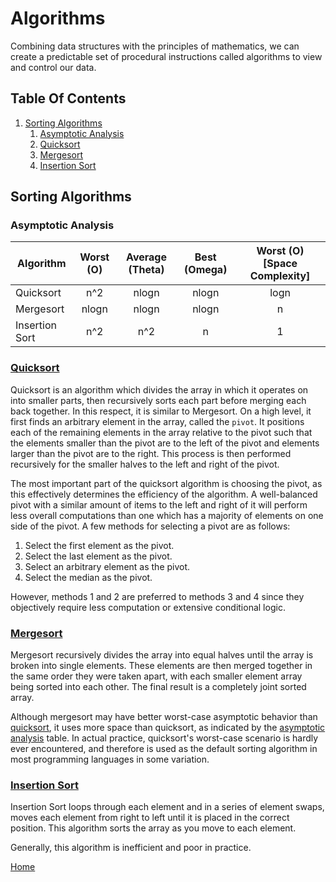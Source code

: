 # Algorithms

Combining data structures with the principles of mathematics, we can create a predictable set of procedural instructions called algorithms to view and control our data.

## Table Of Contents

1. [Sorting Algorithms](#sorting-algorithms)
   1. [Asymptotic Analysis](#asymptotic-analysis)
   2. [Quicksort](#quicksort)
   3. [Mergesort](#mergesort)
   4. [Insertion Sort](#insertion-sort)

## Sorting Algorithms

### Asymptotic Analysis

| Algorithm      | Worst (O) | Average (Theta) | Best (Omega) | Worst (O) [Space Complexity] |
| -------------- | :-------: | :-------------: | :----------: | :--------------------------: |
| Quicksort      |    n^2    |      nlogn      |    nlogn     |             logn             |
| Mergesort      |   nlogn   |      nlogn      |    nlogn     |              n               |
| Insertion Sort |    n^2    |       n^2       |      n       |              1               |

### [Quicksort](../examples/sorting/quicksort.ts)

Quicksort is an algorithm which divides the array in which it operates on into smaller parts, then recursively sorts each part before merging each back together. In this respect, it is similar to Mergesort. On a high level, it first finds an arbitrary element in the array, called the `pivot`. It positions each of the remaining elements in the array relative to the pivot such that the elements smaller than the pivot are to the left of the pivot and elements larger than the pivot are to the right. This process is then performed recursively for the smaller halves to the left and right of the pivot.

The most important part of the quicksort algorithm is choosing the pivot, as this effectively determines the efficiency of the algorithm. A well-balanced pivot with a similar amount of items to the left and right of it will perform less overall computations than one which has a majority of elements on one side of the pivot. A few methods for selecting a pivot are as follows:

1. Select the first element as the pivot.
2. Select the last element as the pivot.
3. Select an arbitrary element as the pivot.
4. Select the median as the pivot.

However, methods 1 and 2 are preferred to methods 3 and 4 since they objectively require less computation or extensive conditional logic.

### [Mergesort](../examples/sorting/mergesort.ts)

Mergesort recursively divides the array into equal halves until the array is broken into single elements. These elements are then merged together in the same order they were taken apart, with each smaller element array being sorted into each other. The final result is a completely joint sorted array.

Although mergesort may have better worst-case asymptotic behavior than [quicksort](#quicksort), it uses more space than quicksort, as indicated by the [asymptotic analysis](#sorting-algorithms-asymptotic-analysis) table. In actual practice, quicksort's worst-case scenario is hardly ever encountered, and therefore is used as the default sorting algorithm in most programming languages in some variation.

### [Insertion Sort](../examples/sorting/insertion-sort.ts)

Insertion Sort loops through each element and in a series of element swaps, moves each element from right to left until it is placed in the correct position. This algorithm sorts the array as you move to each element.

Generally, this algorithm is inefficient and poor in practice.

[Home](../README.md)
